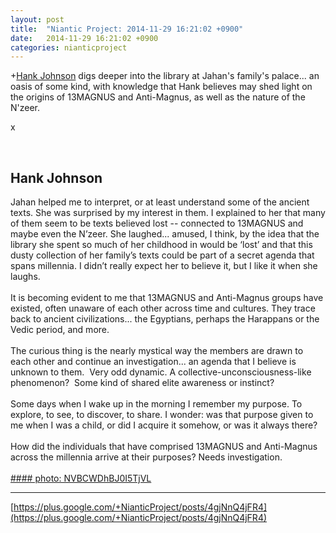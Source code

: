 ```yaml
---
layout: post
title:  "Niantic Project: 2014-11-29 16:21:02 +0900"
date:   2014-11-29 16:21:02 +0900
categories: nianticproject
---
```

+[Hank Johnson](https://plus.google.com/117792105926525258257 "") digs deeper into the library at Jahan's family's palace... an oasis of some kind, with knowledge that Hank believes may shed light on the origins of 13MAGNUS and Anti-Magnus, as well as the nature of the N'zeer.

x<div class="shared"><br /><h2>Hank Johnson</h2>Jahan helped me to interpret, or at least understand some of the ancient texts. She was surprised by my interest in them. I explained to her that many of them seem to be texts believed lost -- connected to 13MAGNUS and maybe even the N’zeer. She laughed... amused, I think, by the idea that the library she spent so much of her childhood in would be ‘lost’ and that this dusty collection of her family’s texts could be part of a secret agenda that spans millennia. I didn’t really expect her to believe it, but I like it when she laughs.<br /><br />It is becoming evident to me that 13MAGNUS and Anti-Magnus groups have existed, often unaware of each other across time and cultures. They trace back to ancient civilizations... the Egyptians, perhaps the Harappans or the Vedic period, and more.<br /><br />The curious thing is the nearly mystical way the members are drawn to each other and continue an investigation... an agenda that I believe is unknown to them.  Very odd dynamic. A collective-unconsciousness-like phenomenon?  Some kind of shared elite awareness or instinct? <br /><br />Some days when I wake up in the morning I remember my purpose. To explore, to see, to discover, to share. I wonder: was that purpose given to me when I was a child, or did I acquire it somehow, or was it always there?<br /><br />How did the individuals that have comprised 13MAGNUS and Anti-Magnus across the millennia arrive at their purposes? Needs investigation.<br /><br /></div>
[#### photo: NVBCWDhBJ0I5TjVL](https://lh4.googleusercontent.com/-Aa0Mgwe2mrw/VHlvplzzk1I/AAAAAAAAB0I/kK79tyi9DcY/Mauli.jpg "")
- - -
[https://plus.google.com/+NianticProject/posts/4gjNnQ4jFR4](https://plus.google.com/+NianticProject/posts/4gjNnQ4jFR4)
